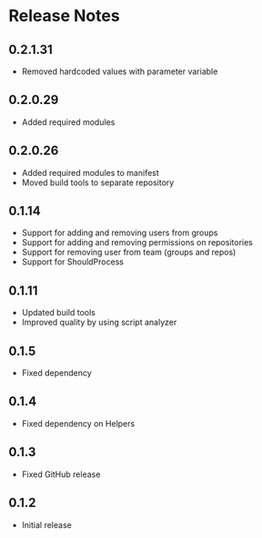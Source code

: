 # Release Notes

## 0.2.1.31

- Removed hardcoded values with parameter variable

## 0.2.0.29

- Added required modules

## 0.2.0.26

- Added required modules to manifest
- Moved build tools to separate repository

## 0.1.14

- Support for adding and removing users from groups
- Support for adding and removing permissions on repositories
- Support for removing user from team (groups and repos)
- Support for ShouldProcess

## 0.1.11

- Updated build tools
- Improved quality by using script analyzer

## 0.1.5

- Fixed dependency

## 0.1.4

- Fixed dependency on Helpers

## 0.1.3

- Fixed GitHub release

## 0.1.2

- Initial release
